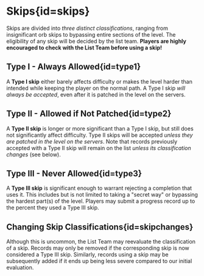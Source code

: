<div class='panel fade js-scroll-anim' data-anim='fade'>

# Skips{id=skips}

Skips are divided into _three distinct classifications_, ranging from insignificant orb skips to bypassing entire sections of the level. The eligibility of any skip will be decided by the list team. **Players are highly encouraged to check with the List Team before using a skip!**

## Type I - Always Allowed{id=type1}

A **Type I skip** either barely affects difficulty or makes the level harder than intended while keeping the player on the normal path. A Type I skip _will always be accepted_, even after it is patched in the level on the servers.

## Type II - Allowed if Not Patched{id=type2}

A **Type II skip** is longer or more significant than a Type I skip, but still does not significantly affect difficulty. Type II skips will be accepted _unless they are patched in the level on the servers_. Note that records previously accepted with a Type II skip will remain on the list _unless its classification changes_ (see below).

## Type III - Never Allowed{id=type3}

A **Type III skip** is significant enough to warrant rejecting a completion that uses it. This includes but is not limited to taking a "secret way" or bypassing the hardest part(s) of the level. Players may submit a progress record up to the percent they used a Type III skip.

## Changing Skip Classifications{id=skipchanges}

Although this is uncommon, the List Team may reevaluate the classification of a skip. Records may only be removed if the corresponding skip is now considered a Type III skip. Similarly, records using a skip may be subsequently added if it ends up being less severe compared to our initial evaluation.

</div>
